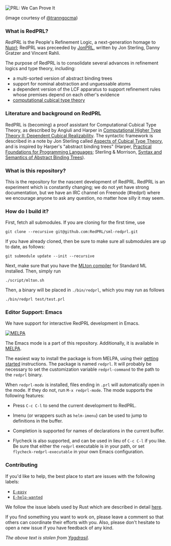 ![PRL: We Can Prove It](https://pbs.twimg.com/media/Ch1klO6U4AAlj62.jpg)

(image courtesy of [@tranngocma](http://twitter.com/tranngocma))

### What is RedPRL?

*RedPRL* is the People's Refinement Logic, a next-generation homage
to [Nuprl](http://www.nuprl.org); RedPRL was preceeded by
[JonPRL](http://www.github.com/jonsterling/jonprl), written by Jon Sterling,
Danny Gratzer and Vincent Rahli.

The purpose of RedPRL is to consolidate several advances in refinement logics
and type theory, including:

- a multi-sorted version of abstract binding trees
- support for nominal abstraction and unguessable atoms
- a dependent version of the LCF apparatus to support refinement rules
  whose premises depend on each other's evidence
- [computational cubical type theory](http://www.cs.cmu.edu/~rwh/papers/chitt/draft.pdf)

### Literature and background on RedPRL

RedPRL is (becoming) a proof assistant for Computational Cubical Type Theory,
as described by Angiuli and Harper in [Computational Higher Type Theory II:
Dependent Cubical Realizability](http://arxiv.org/abs/1606.09638).  The
syntactic framework is described in a note by Jon Sterling called [Aspects of
Cubical Type
Theory](https://github.com/jonsterling/aspects-of-cubical-type-theory), and is
inspired by Harper's "abstract binding trees" (Harper, [Practical Foundations
for Programming Languages](http://www.cs.cmu.edu/~rwh/pfpl.html); Sterling &
Morrison, [Syntax and Semantics of Abstract Binding
Trees](https://github.com/jonsterling/syntax-and-semantics-of-abts)).


### What is this repository?

This is the repository for the nascent development of RedPRL. RedPRL is an
experiment which is constantly changing; we do not yet have strong
documentation, but we have an IRC channel on Freenode (#redprl) where we
encourage anyone to ask any question, no matter how silly it may seem.

### How do I build it?

First, fetch all submodules. If you are cloning for the first time, use

    git clone --recursive git@github.com:RedPRL/sml-redprl.git

If you have already cloned, then be sure to make sure all submodules are up to date,
as follows:

    git submodule update --init --recursive

Next, make sure that you have the [MLton compiler](http://mlton.org/) for Standard
ML installed. Then, simply run

    ./script/mlton.sh

Then, a binary will be placed in `./bin/redprl`, which you may run as
follows

    ./bin/redprl test/test.prl

### Editor Support: Emacs

We have support for interactive RedPRL development in Emacs.

[![MELPA](https://melpa.org/packages/redprl-badge.svg)](https://melpa.org/#/redprl)

The Emacs mode is a part of this repository. Additionally, it is available in
[MELPA](https://melpa.org/#/redprl).

The easiest way to install the package is from MELPA, using their [getting
started](https://melpa.org/#/getting-started) instructions. The package is named
`redprl`. It will probably be necessary to set the customization variable
`redprl-command` to the path to the `redprl` binary.

When `redprl-mode` is installed, files ending in `.prl` will automatically open
in the mode. If they do not, run `M-x redprl-mode`. The mode supports the
following features:


 * Press `C-c C-l` to send the current development to RedPRL.

 * Imenu (or wrappers such as `helm-imenu`) can be used to jump to definitions
   in the buffer.

 * Completion is supported for names of declarations in the current buffer.

 * Flycheck is also supported, and can be used in lieu of `C-c C-l` if you like.
   Be sure that either the `redprl` executable is in your path, or set
   `flycheck-redprl-executable` in your own Emacs configuration.


### Contributing

If you'd like to help, the best place to start are issues with the following labels:

* [`E-easy`](https://github.com/RedPRL/sml-redprl/issues?q=is%3Aissue+is%3Aopen+label%3AE-easy)
* [`E-help-wanted`](https://github.com/RedPRL/sml-redprl/issues?q=is%3Aissue+is%3Aopen+label%3AE-help-wanted)

We follow the issue labels used by Rust which are described in detail
[here](https://github.com/rust-lang/rust/blob/master/CONTRIBUTING.md#issue-triage).

If you find something you want to work on, please leave a comment so that others
can coordinate their efforts with you. Also, please don't hesitate to open a new
issue if you have feedback of any kind.

*The above text is stolen from [Yggdrasil](https://github.com/freebroccolo/yggdrasil/blob/master/README.md).*
